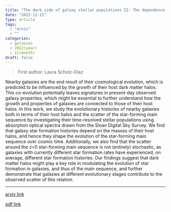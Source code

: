 ```yaml
---
title: "The dark side of galaxy stellar populations II: The dependence of star formation histories on halo mass and on the scatter of the main sequence"
date: "2022-11-21"
type: article
tags:
  - "arxiv"
  - ""
categories:
  - galaxies
  - 2022(year)
  - 11(month)
draft: false
---
```


> First author: Laura Scholz-Diaz

 Nearby galaxies are the end result of their cosmological evolution, which is
predicted to be influenced by the growth of their host dark matter halos. This
co-evolution potentially leaves signatures in present-day observed galaxy
properties, which might be essential to further understand how the growth and
properties of galaxies are connected to those of their host halos. In this
work, we study the evolutionary histories of nearby galaxies both in terms of
their host halos and the scatter of the star-forming main sequence by
investigating their time-resolved stellar populations using absorption optical
spectra drawn from the Sloan Digital Sky Survey. We find that galaxy star
formation histories depend on the masses of their host halos, and hence they
shape the evolution of the star-forming main sequence over cosmic time.
Additionally, we also find that the scatter around the z=0 star-forming main
sequence is not (entirely) stochastic, as galaxies with currently different
star formation rates have experienced, on average, different star formation
histories. Our findings suggest that dark matter halos might play a key role in
modulating the evolution of star formation in galaxies, and thus of the main
sequence, and further demonstrate that galaxies at different evolutionary
stages contribute to the observed scatter of this relation.

---
[arxiv link](http://arxiv.org/abs/2211.11779v1)

[pdf link](http://arxiv.org/pdf/2211.11779v1)